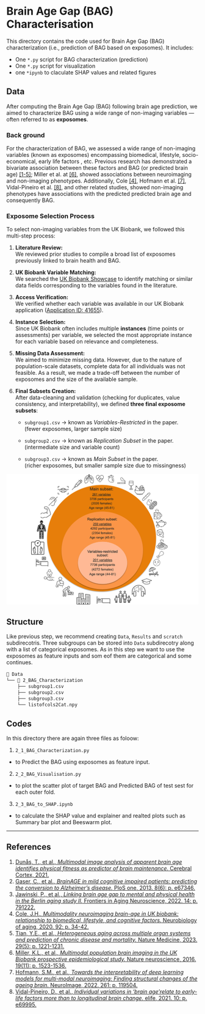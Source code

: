 # **Brain Age Gap (BAG) Characterisation**
This directory contains the code used for Brain Age Gap (BAG) characterization (i.e., prediction of BAG based on exposomes). It includes:
- One `*.py` script for BAG characterization (prediction)
- One `*.py` script for visualization
- one `*ipynb` to claculate SHAP values and related figures




## Data
After computing the Brain Age Gap (BAG) following brain age prediction, we aimed to characterize BAG using a wide range of non-imaging variables — often referred to as **exposomes**.
### Back ground
For the characterization of BAG, we assessed a wide range of non-imaging variables (known as exposomes) encompassing biomedical, lifestyle, socio-economical, early life factors , etc. Previous research has demonstrated a bivariate association between these factors and BAG (or predicted brain age) [[1-5]](#references); Miller et al. at [[6]](#references), showed associations between neuroimaging and non-imaging phenotypes. Additionally, Cole [[4]](#references), Hofmann et al. [[7]](#references), Vidal-Pineiro et al. [[8]](#references), and other related studies, showed non-imaging phenotypes have associations with the predicted predicted brain age and consequently BAG.

### Exposome Selection Process

To select non-imaging variables from the UK Biobank, we followed this multi-step process:

1. **Literature Review:**  
   We reviewed prior studies to compile a broad list of exposomes previously linked to brain health and BAG.

2. **UK Biobank Variable Matching:**  
   We searched the [UK Biobank Showcase](https://biobank.ndph.ox.ac.uk/showcase/) to identify matching or similar data fields corresponding to the variables found in the literature.

3. **Access Verification:**  
   We verified whether each variable was available in our UK Biobank application ([Application ID: 41655](https://www.ukbiobank.ac.uk/enable-your-research/approved-research/characterizing-brain-networks-and-their-inter-individual-variability-by-high-throughput-imaging-and-computational-modelling)).

4. **Instance Selection:**  
   Since UK Biobank often includes multiple **instances** (time points or assessments) per variable, we selected the most appropriate instance for each variable based on relevance and completeness.

5. **Missing Data Assessment:**  
   We aimed to minimize missing data. However, due to the nature of population-scale datasets, complete data for all individuals was not feasible. As a result, we made a trade-off between the number of exposomes and the size of the available sample.

6. **Final Subsets Creation:**  
   After data-cleaning and validation (checking for duplicates, value consistency, and interpretability), we defined **three final exposome subsets**:

   - `subgroup1.csv` → known as *Variables-Restricted* in the paper.  
     (fewer exposomes, larger sample size)

   - `subgroup2.csv` → known as *Replication Subset* in the paper.  
     (intermediate size and variable count)

   - `subgroup3.csv` → known as *Main Subset* in the paper.  
     (richer exposomes, but smaller sample size due to missingness)

![Overview of Subgroups](../assets/2_BAGCharacterization/BAG_GitHub2.png)

## Structure
Like previous step, we recommend creating `Data`, `Results` and `scratch` subdirecotris.
Three subgroups can be stored into `Data` subdirecotry along with a list of categorical exposomes. As in this step we want to use the exposomes as feature inputs and som eof them are categorical and some continues.

```
📁 Data
└── 📁 2_BAG_Characterization
    ├── subgroup1.csv
    ├── subgroup2.csv
    ├── subgroup3.csv
    └── listofcols2Cat.npy
```


## Codes
In this directory there are again three files as foloow:
1. `2_1_BAG_Characterization.py`
- to Predict the BAG using exposomes as feature input.
2. `2_2_BAG_Visualisation.py`
- to plot the scatter plot of target BAG and Predicted BAG of test sest for each outer fold.
3. `2_3_BAG_to_SHAP.ipynb`
- to calculate the SHAP value and explainer and realted plots such as Summary bar plot and Beeswarm plot.
---
## References
1. [Dunås, T., et al., *Multimodal image analysis of apparent brain age identifies physical fitness as predictor of brain maintenance.* Cerebral Cortex, 2021.](https://academic.oup.com/cercor/article/31/7/3393/6159016)
2. [Gaser, C., et al., *BrainAGE in mild cognitive impaired patients: predicting the conversion to Alzheimer’s disease.* PloS one, 2013. 8(6): p. e67346.](https://journals.plos.org/plosone/article?id=10.1371/journal.pone.0067346)
3. [Jawinski, P., et al., *Linking brain age gap to mental and physical health in the Berlin aging study II.* Frontiers in Aging Neuroscience, 2022. 14: p. 791222.](https://www.frontiersin.org/journals/aging-neuroscience/articles/10.3389/fnagi.2022.791222/full)
4. [Cole, J.H., *Multimodality neuroimaging brain-age in UK biobank: relationship to biomedical, lifestyle, and cognitive factors.* Neurobiology of aging, 2020. 92: p. 34-42.](https://www.sciencedirect.com/science/article/pii/S0197458020301056)
5. [Tian, Y.E., et al., *Heterogeneous aging across multiple organ systems and prediction of chronic disease and mortality.* Nature Medicine, 2023. 29(5): p. 1221-1231.](https://www.nature.com/articles/s41591-023-02296-6)
6. [Miller, K.L., et al., *Multimodal population brain imaging in the UK Biobank prospective epidemiological study.* Nature neuroscience, 2016. 19(11): p. 1523-1536.](https://www.nature.com/articles/nn.4393)
7. [Hofmann, S.M., et al., *Towards the interpretability of deep learning models for multi-modal neuroimaging: Finding structural changes of the ageing brain.* NeuroImage, 2022. 261: p. 119504.](https://www.sciencedirect.com/science/article/pii/S1053811922006206)
8. [Vidal-Pineiro, D., et al., *Individual variations in ‘brain age’relate to early-life factors more than to longitudinal brain change.* elife, 2021. 10: p. e69995.](https://elifesciences.org/articles/69995)
